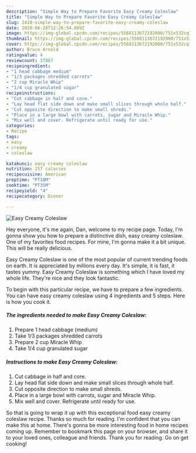 ```yaml
---
description: "Simple Way to Prepare Favorite Easy Creamy Coleslaw"
title: "Simple Way to Prepare Favorite Easy Creamy Coleslaw"
slug: 2418-simple-way-to-prepare-favorite-easy-creamy-coleslaw
date: 2020-06-28T12:26:54.089Z
image: https://img-global.cpcdn.com/recipes/5568113672192000/751x532cq70/easy-creamy-coleslaw-recipe-main-photo.jpg
thumbnail: https://img-global.cpcdn.com/recipes/5568113672192000/751x532cq70/easy-creamy-coleslaw-recipe-main-photo.jpg
cover: https://img-global.cpcdn.com/recipes/5568113672192000/751x532cq70/easy-creamy-coleslaw-recipe-main-photo.jpg
author: Bruce Arnold
ratingvalue: 4
reviewcount: 37867
recipeingredient:
- "1 head cabbage medium"
- "1/3 packages shredded carrots"
- "2 cup Miracle Whip"
- "1/4 cup granulated sugar"
recipeinstructions:
- "Cut cabbage in half and core."
- "Lay head flat side down and make small slices through whole half."
- "Cut opposite direction to make small shreds."
- "Place in a large bowl with carrots, sugar and Miracle Whip."
- "Mix well and cover. Refrigerate until ready for use."
categories:
- Recipe
tags:
- easy
- creamy
- coleslaw

katakunci: easy creamy coleslaw 
nutrition: 257 calories
recipecuisine: American
preptime: "PT18M"
cooktime: "PT35M"
recipeyield: "4"
recipecategory: Dinner

---
```



![Easy Creamy Coleslaw](https://img-global.cpcdn.com/recipes/5568113672192000/751x532cq70/easy-creamy-coleslaw-recipe-main-photo.jpg)

Hey everyone, it's me again, Dan, welcome to my recipe page. Today, I'm gonna show you how to prepare a distinctive dish, easy creamy coleslaw. One of my favorites food recipes. For mine, I'm gonna make it a bit unique. This will be really delicious.



Easy Creamy Coleslaw is one of the most popular of current trending foods on earth. It is appreciated by millions every day. It's simple, it is fast, it tastes yummy. Easy Creamy Coleslaw is something which I have loved my whole life. They're nice and they look fantastic.


To begin with this particular recipe, we have to prepare a few ingredients. You can have easy creamy coleslaw using 4 ingredients and 5 steps. Here is how you cook it.

<!--inarticleads1-->

##### The ingredients needed to make Easy Creamy Coleslaw:

1. Prepare 1 head cabbage (medium)
1. Take 1/3 packages shredded carrots
1. Prepare 2 cup Miracle Whip
1. Take 1/4 cup granulated sugar




<!--inarticleads2-->

##### Instructions to make Easy Creamy Coleslaw:

1. Cut cabbage in half and core.
1. Lay head flat side down and make small slices through whole half.
1. Cut opposite direction to make small shreds.
1. Place in a large bowl with carrots, sugar and Miracle Whip.
1. Mix well and cover. Refrigerate until ready for use.




So that is going to wrap it up with this exceptional food easy creamy coleslaw recipe. Thanks so much for reading. I'm confident that you can make this at home. There's gonna be more interesting food in home recipes coming up. Remember to bookmark this page on your browser, and share it to your loved ones, colleague and friends. Thank you for reading. Go on get cooking!
